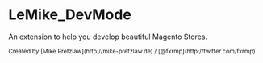 # LeMike_DevMode

An extension to help you develop beautiful Magento Stores.

<small>
    Created by [Mike Pretzlaw](http://mike-pretzlaw.de) / [@fxrmp](http://twitter.com/fxrmp)
</small>
